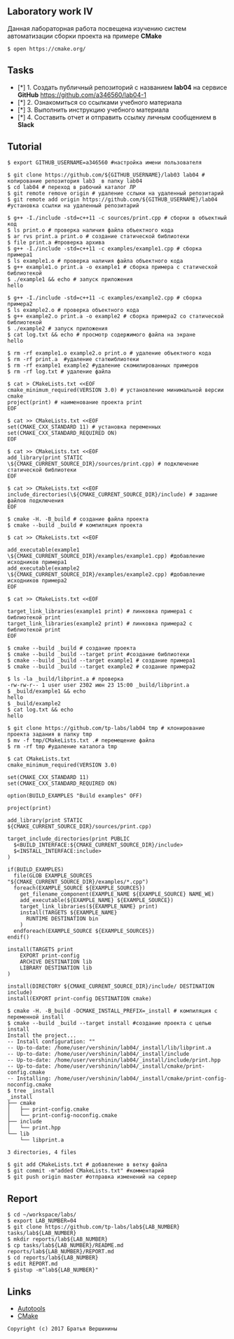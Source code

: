 ## Laboratory work IV

Данная лабораторная работа посвещена изучению систем автоматизации сборки проекта на примере **CMake**

```ShellSession
$ open https://cmake.org/
```

## Tasks

- [*] 1. Создать публичный репозиторий с названием **lab04** на сервисе **GitHub** 
https://github.com/a346560/lab04-1
- [*] 2. Ознакомиться со ссылками учебного материала
- [*] 3. Выполнить инструкцию учебного материала
- [*] 4. Составить отчет и отправить ссылку личным сообщением в **Slack**

## Tutorial

```ShellSession
$ export GITHUB_USERNAME=a346560 #настройка имени пользователя
```

```ShellSession
$ git clone https://github.com/${GITHUB_USERNAME}/lab03 lab04 # копирование репозитория lab3  в папку lab04
$ cd lab04 # переход в рабочий каталог ЛР
$ git remote remove origin # удаление сслыки на удаленный репозитарий
$ git remote add origin https://github.com/${GITHUB_USERNAME}/lab04 #установка ссылки на удаленный репозитарий
```

```ShellSession
$ g++ -I./include -std=c++11 -c sources/print.cpp # сборки в объектный код
$ ls print.o # проверка наличия файла объектного кода
$ ar rvs print.a print.o # создание статической библиотеки
$ file print.a #проверка архива
$ g++ -I./include -std=c++11 -c examples/example1.cpp # сборка примера1
$ ls example1.o # проверка наличия файла объектного кода
$ g++ example1.o print.a -o example1 # сборка примера с статической библиотекой
$ ./example1 && echo # запуск приложения
hello
```

```ShellSession
$ g++ -I./include -std=c++11 -c examples/example2.cpp # сборка примера2
$ ls example2.o # проверка объектного кода
$ g++ example2.o print.a -o example2 # сборка примера2 со статической библиотекой
$ ./example2 # запуск приложения
$ cat log.txt && echo # просмотр содержимого файла на экране
hello
```

```ShellSession
$ rm -rf example1.o example2.o print.o # удаление объектного кода
$ rm -rf print.a  #удаление статюиблиотеки
$ rm -rf example1 example2 #удаление скомилированных примеров
$ rm -rf log.txt # удаление файла
```

```ShellSession
$ cat > CMakeLists.txt <<EOF
cmake_minimum_required(VERSION 3.0) # установление минимальной версии cmake
project(print) # наименование проекта print
EOF
```

```ShellSession
$ cat >> CMakeLists.txt <<EOF
set(CMAKE_CXX_STANDARD 11) # установка переменных
set(CMAKE_CXX_STANDARD_REQUIRED ON)
EOF
```

```ShellSession
$ cat >> CMakeLists.txt <<EOF
add_library(print STATIC \${CMAKE_CURRENT_SOURCE_DIR}/sources/print.cpp) # подключение статической библиотеки
EOF
```

```ShellSession
$ cat >> CMakeLists.txt <<EOF
include_directories(\${CMAKE_CURRENT_SOURCE_DIR}/include) # задание файлов подключения
EOF
```

```ShellSession
$ cmake -H. -B_build # создание файла проекта
$ cmake --build _build # компиляция проекта
```

```ShellSession
$ cat >> CMakeLists.txt <<EOF

add_executable(example1 \${CMAKE_CURRENT_SOURCE_DIR}/examples/example1.cpp) #добавление исходников примера1
add_executable(example2 \${CMAKE_CURRENT_SOURCE_DIR}/examples/example2.cpp) #добавление исходников примера2
EOF
```

```ShellSession
$ cat >> CMakeLists.txt <<EOF

target_link_libraries(example1 print) # линковка примера1 с библиотекой print
target_link_libraries(example2 print) # линковка примера2 с библиотекой print
EOF
```

```ShellSession
$ cmake --build _build # создание проекта
$ cmake --build _build --target print #создание библиотеки
$ cmake --build _build --target example1 # создание примера1
$ cmake --build _build --target example2 # создание примера2
```

```ShellSession
$ ls -la _build/libprint.a # проверка
-rw-rw-r-- 1 user user 2302 июн 23 15:00 _build/libprint.a
$ _build/example1 && echo
hello
$ _build/example2
$ cat log.txt && echo
hello
```

```ShellSession
$ git clone https://github.com/tp-labs/lab04 tmp # клонирование проекта задания в папку tmp
$ mv -f tmp/CMakeLists.txt .# перемещение файла
$ rm -rf tmp #удаление каталога tmp
```

```ShellSession
$ cat CMakeLists.txt
cmake_minimum_required(VERSION 3.0)

set(CMAKE_CXX_STANDARD 11)
set(CMAKE_CXX_STANDARD_REQUIRED ON)

option(BUILD_EXAMPLES "Build examples" OFF)

project(print)

add_library(print STATIC ${CMAKE_CURRENT_SOURCE_DIR}/sources/print.cpp)

target_include_directories(print PUBLIC
  $<BUILD_INTERFACE:${CMAKE_CURRENT_SOURCE_DIR}/include>
  $<INSTALL_INTERFACE:include>
)

if(BUILD_EXAMPLES)
  file(GLOB EXAMPLE_SOURCES "${CMAKE_CURRENT_SOURCE_DIR}/examples/*.cpp")
  foreach(EXAMPLE_SOURCE ${EXAMPLE_SOURCES})
    get_filename_component(EXAMPLE_NAME ${EXAMPLE_SOURCE} NAME_WE)
    add_executable(${EXAMPLE_NAME} ${EXAMPLE_SOURCE})
    target_link_libraries(${EXAMPLE_NAME} print)
    install(TARGETS ${EXAMPLE_NAME}
      RUNTIME DESTINATION bin
    )
  endforeach(EXAMPLE_SOURCE ${EXAMPLE_SOURCES})
endif()

install(TARGETS print
    EXPORT print-config
    ARCHIVE DESTINATION lib
    LIBRARY DESTINATION lib
)

install(DIRECTORY ${CMAKE_CURRENT_SOURCE_DIR}/include/ DESTINATION include)
install(EXPORT print-config DESTINATION cmake)

$ cmake -H. -B_build -DCMAKE_INSTALL_PREFIX=_install # компиляция с переменной install
$ cmake --build _build --target install #создание проекта с целью install
Install the project...
-- Install configuration: ""
-- Up-to-date: /home/user/vershinin/lab04/_install/lib/libprint.a
-- Up-to-date: /home/user/vershinin/lab04/_install/include
-- Up-to-date: /home/user/vershinin/lab04/_install/include/print.hpp
-- Up-to-date: /home/user/vershinin/lab04/_install/cmake/print-config.cmake
-- Installing: /home/user/vershinin/lab04/_install/cmake/print-config-noconfig.cmake
$ tree _install
_install
├── cmake
│   ├── print-config.cmake
│   └── print-config-noconfig.cmake
├── include
│   └── print.hpp
└── lib
    └── libprint.a

3 directories, 4 files

```

```ShellSession
$ git add CMakeLists.txt # добавление в ветку файла
$ git commit -m"added CMakeLists.txt" #комментарий
$ git push origin master #отправка изменений на сервер
```

## Report

```ShellSession
$ cd ~/workspace/labs/
$ export LAB_NUMBER=04
$ git clone https://github.com/tp-labs/lab${LAB_NUMBER} tasks/lab${LAB_NUMBER}
$ mkdir reports/lab${LAB_NUMBER}
$ cp tasks/lab${LAB_NUMBER}/README.md reports/lab${LAB_NUMBER}/REPORT.md
$ cd reports/lab${LAB_NUMBER}
$ edit REPORT.md
$ gistup -m"lab${LAB_NUMBER}"
```

## Links

- [Autotools](http://www.gnu.org/software/automake/manual/html_node/Autotools-Introduction.html)
- [CMake](https://cgold.readthedocs.io/en/latest/index.html)

```
Copyright (c) 2017 Братья Вершинины
```
